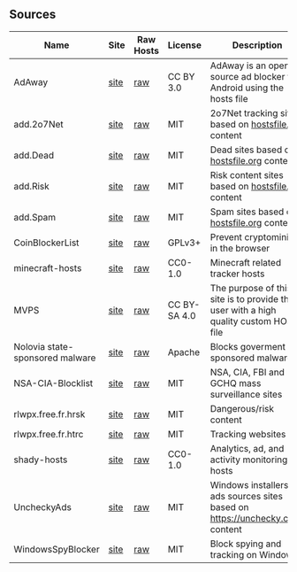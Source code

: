 ## Sources

| Name | Site | Raw Hosts | License | Description | Included in |
|------|------|-----------|---------|-------------|-------------|
AdAway |[site](https://adaway.org/) | [raw](https://raw.githubusercontent.com/AdAway/adaway.github.io/master/hosts.txt) | CC BY 3.0 | AdAway is an open source ad blocker for Android using the hosts file | base
add.2o7Net | [site](https://github.com/FadeMind/hosts.extras/tree/master/add.2o7Net) | [raw](https://raw.githubusercontent.com/FadeMind/hosts.extras/master/add.2o7Net/hosts) | MIT | 2o7Net tracking sites based on [hostsfile.org](https://hostsfile.org/) content | base
add.Dead | [site](https://github.com/FadeMind/hosts.extras/tree/master/add.Dead) | [raw](https://raw.githubusercontent.com/FadeMind/hosts.extras/master/add.Dead/hosts) | MIT | Dead sites based on [hostsfile.org](https://hostsfile.org/) content | base
add.Risk | [site](https://github.com/FadeMind/hosts.extras/tree/master/add.Risk) | [raw](https://raw.githubusercontent.com/FadeMind/hosts.extras/master/add.Risk/hosts) | MIT | Risk content sites based on [hostsfile.org](https://hostsfile.org/) content | base
add.Spam | [site](https://github.com/FadeMind/hosts.extras/tree/master/add.Spam) | [raw](https://raw.githubusercontent.com/FadeMind/hosts.extras/master/add.Spam/hosts) | MIT | Spam sites based on [hostsfile.org](https://hostsfile.org/) content | base
CoinBlockerList | [site](https://gitlab.com/ZeroDot1/CoinBlockerLists) | [raw](https://gitlab.com/ZeroDot1/CoinBlockerLists/-/raw/master/hosts) | GPLv3+ | Prevent cryptomining in the browser | base
minecraft-hosts | [site](https://github.com/jamiemansfield/minecraft-hosts) | [raw](https://raw.githubusercontent.com/jamiemansfield/minecraft-hosts/master/lists/tracking.txt) | CC0-1.0 | Minecraft related tracker hosts | base
MVPS | [site](https://winhelp2002.mvps.org/) | [raw](https://winhelp2002.mvps.org/hosts.txt) | CC BY-SA 4.0 | The purpose of this site is to provide the user with a high quality custom HOSTS file | base
Nolovia state-sponsored malware | [site](https://github.com/parseword/nolovia) | [raw](https://raw.githubusercontent.com/parseword/nolovia/master/skel/hosts-government-malware.txt) | Apache | Blocks goverment sponsored malware | base
NSA-CIA-Blocklist |[site](https://github.com/tigthor/NSA-CIA-Blocklist) |[raw](https://raw.githubusercontent.com/tigthor/NSA-CIA-Blocklist/main/HOSTS/HOSTS) | MIT | NSA, CIA, FBI and GCHQ mass surveillance sites  | base
rlwpx.free.fr.hrsk | [site](https://github.com/FadeMind/hosts.extras/tree/master/rlwpx.free.fr.hrsk) | [raw](https://raw.githubusercontent.com/FadeMind/hosts.extras/master/rlwpx.free.fr.hrsk/hosts) | MIT | Dangerous/risk content | base
rlwpx.free.fr.htrc | [site](https://github.com/FadeMind/hosts.extras/tree/master/rlwpx.free.fr.htrc) | [raw](https://raw.githubusercontent.com/FadeMind/hosts.extras/master/rlwpx.free.fr.htrc/hosts) | MIT | Tracking websites | base
shady-hosts | [site](https://github.com/shreyasminocha/shady-hosts) | [raw](https://raw.githubusercontent.com/shreyasminocha/shady-hosts/main/hosts) | CC0-1.0 | Analytics, ad, and activity monitoring hosts | base
UncheckyAds | [site](https://github.com/FadeMind/hosts.extras) | [raw](https://raw.githubusercontent.com/FadeMind/hosts.extras/master/UncheckyAds/hosts) | MIT | Windows installers ads sources sites based on https://unchecky.com/ content | base
WindowsSpyBlocker | [site](https://github.com/crazy-max/WindowsSpyBlocker) | [raw](https://raw.githubusercontent.com/crazy-max/WindowsSpyBlocker/master/data/hosts/spy.txt) | MIT | Block spying and tracking on Windows | base
